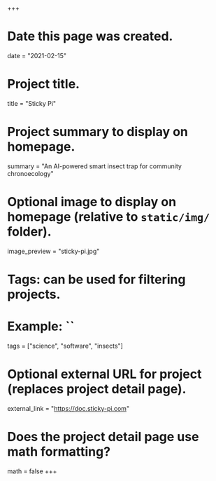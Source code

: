 +++
# Date this page was created.
date = "2021-02-15"

# Project title.
title = "Sticky Pi"

# Project summary to display on homepage.
summary = "An AI-powered smart insect trap for community chronoecology"

# Optional image to display on homepage (relative to `static/img/` folder).
image_preview = "sticky-pi.jpg"

# Tags: can be used for filtering projects.
# Example: ``
tags = ["science", "software", "insects"]

# Optional external URL for project (replaces project detail page).
external_link = "https://doc.sticky-pi.com"

# Does the project detail page use math formatting?
math = false
+++
  
  
